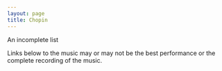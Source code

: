 ```yaml
---
layout: page
title: Chopin
---
```


An incomplete list

Links below to the music may or may not be the best performance or the complete recording of the music.
